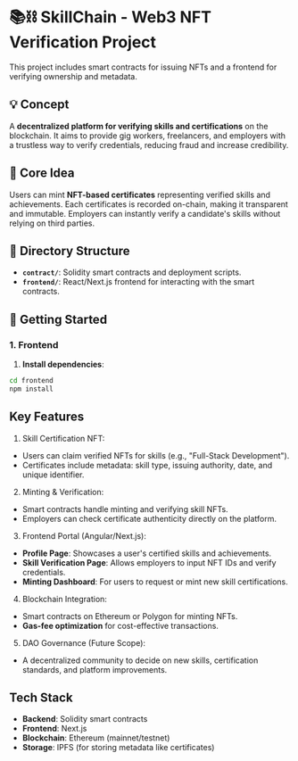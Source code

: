 # 📚⛓️ SkillChain - Web3 NFT Verification Project

This project includes smart contracts for issuing NFTs and a frontend for verifying ownership and metadata.

## 💡 Concept

A **decentralized platform for verifying skills and certifications** on the blockchain. It aims to provide gig workers, freelancers, and employers with a trustless way to verify credentials, reducing fraud and increase credibility.

## 🧠 Core Idea

Users can mint **NFT-based certificates** representing verified skills and achievements. Each certificates is recorded on-chain, making it transparent and immutable. Employers can instantly verify a candidate's skills without relying on third parties.

## 📂 Directory Structure

- **`contract/`**: Solidity smart contracts and deployment scripts.
- **`frontend/`**: React/Next.js frontend for interacting with the smart contracts.

## 🚀 Getting Started

### 1. Frontend

1. **Install dependencies**:

```bash
cd frontend
npm install
```

## Key Features

1. Skill Certification NFT:
  - Users can claim verified NFTs for skills (e.g., "Full-Stack Development").
  - Certificates include metadata: skill type, issuing authority, date, and unique identifier.

2. Minting & Verification:
  - Smart contracts handle minting and verifying skill NFTs.
  - Employers can check certificate authenticity directly on the platform.

3. Frontend Portal (Angular/Next.js):
  - **Profile Page**: Showcases a user's certified skills and achievements.
  - **Skill Verification Page**: Allows employers to input NFT IDs and verify credentials.
  - **Minting Dashboard**: For users to request or mint new skill certifications.

4. Blockchain Integration:
  - Smart contracts on Ethereum or Polygon for minting NFTs.
  - **Gas-fee optimization** for cost-effective transactions.

5. DAO Governance (Future Scope):
  - A decentralized community to decide on new skills, certification standards, and platform improvements.

## Tech Stack
  - **Backend**: Solidity smart contracts
  - **Frontend**: Next.js
  - **Blockchain**: Ethereum (mainnet/testnet)
  - **Storage**: IPFS (for storing metadata like certificates)
